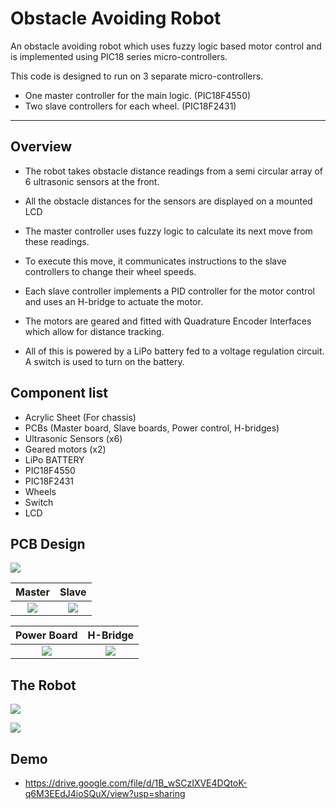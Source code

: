 # Obstacle Avoiding Robot

An obstacle avoiding robot which uses fuzzy logic based motor control and is implemented using PIC18 series micro-controllers.

This code is designed to run on 3 separate micro-controllers.
- One master controller for the main logic. (PIC18F4550)
- Two slave controllers for each wheel. (PIC18F2431)

***

## Overview

- The robot takes obstacle distance readings from a semi circular array of 6 ultrasonic sensors at the front.

- All the obstacle distances for the sensors are displayed on a mounted LCD

- The master controller uses fuzzy logic to calculate its next move from these readings.

- To execute this move, it communicates instructions to the slave controllers to change their wheel speeds.

- Each slave controller implements a PID controller for the motor control and uses an H-bridge to actuate the motor.

- The motors are geared and fitted with Quadrature Encoder Interfaces which allow for distance tracking.

- All of this is powered by a LiPo battery fed to a voltage regulation circuit. A switch is used to turn on the battery.


## Component list

- Acrylic Sheet (For chassis)
- PCBs (Master board, Slave boards, Power control, H-bridges)
- Ultrasonic Sensors (x6)
- Geared motors (x2)
- LiPo BATTERY
- PIC18F4550
- PIC18F2431
- Wheels
- Switch
- LCD

## PCB Design

![](https://i.imgur.com/3kPLMld.jpg)

Master             |            Slave
:-------------------------:|:-------------------------:
![](https://i.imgur.com/Nf30w2t.jpg)  |  ![](https://i.imgur.com/AUDoV4S.jpg)

Power Board             |            H-Bridge
:-------------------------:|:-------------------------:
![](https://i.imgur.com/WxHnqP2.jpg)  |  ![](https://i.imgur.com/Qc3Aui1.jpg)


## The Robot

![](https://i.imgur.com/foDMsC8.jpg)

![](https://i.imgur.com/WlZThRP.jpg)

## Demo

- https://drive.google.com/file/d/1B_wSCzIXVE4DQtoK-q6M3EEdJ4ioSQuX/view?usp=sharing
